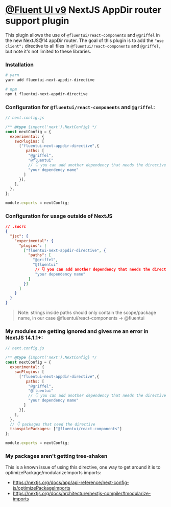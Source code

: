 # [@Fluent UI v9](https://react.fluentui.dev/) NextJS AppDir router support plugin

This plugin allows the use of `@fluentui/react-components` and `@griffel` in the new NextJS@14 appDir router. The goal of this plugin is to add the `"use client";` directive to all files in `@fluentui/react-components` and `@griffel`, but note it's not limited to these libraries.

### Installation

```sh
# yarn
yarn add fluentui-next-appdir-directive

# npm
npm i fluentui-next-appdir-directive
```

### Configuration for `@fluentui/react-components` and `@griffel`:

```js
// next.config.js

/** @type {import('next').NextConfig} */
const nextConfig = {
  experimental: {
    swcPlugins: [
      ["fluentui-next-appdir-directive",{
         paths: [
          "@griffel",
          "@fluentui"
          // 👇 you can add another dependency that needs the directive
          "your dependency name"
        ]
      }],
    ],
  },
};

module.exports = nextConfig;
```

### Configuration for usage outside of NextJS

```json
// .swcrc
{
  "jsc": {
    "experimental": {
      "plugins": [
        ["fluentui-next-appdir-directive", {
          "paths": [
            "@griffel",
            "@fluentui"
             // 👇 you can add another dependency that needs the directive
             "your dependency name"
          ]
        }]
      ]
    }
  }
}
```

> Note: strings inside paths should only contain the scope/package name, in our case @fluentui/react-components -> @fluentui

### My modules are getting ignored and gives me an error in NextJS 14.1.1+: 

```js
// next.config.js

/** @type {import('next').NextConfig} */
const nextConfig = {
  experimental: {
    swcPlugins: [
      ["fluentui-next-appdir-directive",{
         paths: [
          "@griffel",
          "@fluentui"
          // 👇 you can add another dependency that needs the directive
          "your dependency name"
        ]
      }],
    ],
  },
  // 👇 packages that need the directive
  transpilePackages: ["@fluentui/react-components"]
};

module.exports = nextConfig;
```

### My packages aren't getting tree-shaken

This is a known issue of using this directive, one way to get around it is to optimizePackage/modularizeImports imports:
* https://nextjs.org/docs/app/api-reference/next-config-js/optimizePackageImports
* https://nextjs.org/docs/architecture/nextjs-compiler#modularize-imports